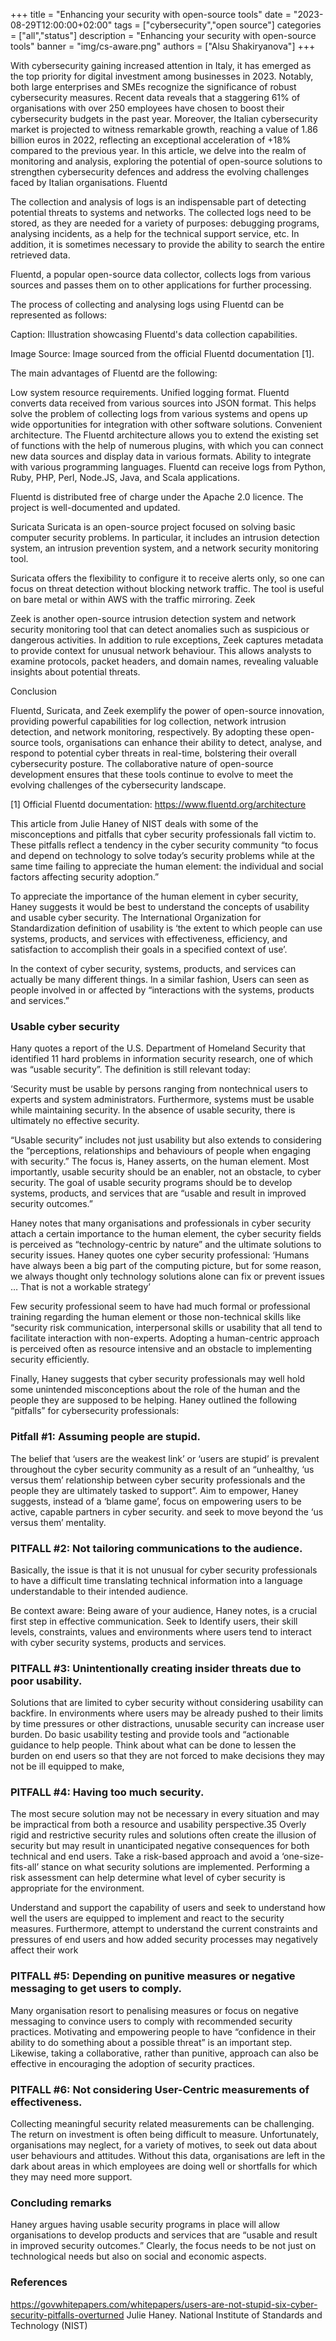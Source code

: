 +++
title = "Enhancing your security with open-source tools"
date = "2023-08-29T12:00:00+02:00"
tags = ["cybersecurity","open source"]
categories = ["all","status"]
description = "Enhancing your security with open-source tools"
banner = "img/cs-aware.png"
authors = ["Alsu Shakiryanova"]
+++

With cybersecurity gaining increased attention in Italy, it has emerged as the top priority for digital investment among businesses in 2023. Notably, both large enterprises and SMEs recognize the significance of robust cybersecurity measures. Recent data reveals that a staggering 61% of organisations with over 250 employees have chosen to boost their cybersecurity budgets in the past year. Moreover, the Italian cybersecurity market is projected to witness remarkable growth, reaching a value of 1.86 billion euros in 2022, reflecting an exceptional acceleration of +18% compared to the previous year. In this article, we delve into the realm of monitoring and analysis, exploring the potential of open-source solutions to strengthen cybersecurity defences and address the evolving challenges faced by Italian organisations.
Fluentd

The collection and analysis of logs is an indispensable part of detecting potential threats to systems and networks. The collected logs need to be stored, as they are needed for a variety of purposes: debugging programs, analysing incidents, as a help for the technical support service, etc. In addition, it is sometimes necessary to provide the ability to search the entire retrieved data.

Fluentd, a popular open-source data collector, collects logs from various sources and passes them on to other applications for further processing.

The process of collecting and analysing logs using Fluentd can be represented as follows:


Caption: Illustration showcasing Fluentd's data collection capabilities.

Image Source: Image sourced from the official Fluentd documentation [1].


The main advantages of Fluentd are the following:

Low system resource requirements. 
Unified logging format. Fluentd converts data received from various sources into JSON format. This helps solve the problem of collecting logs from various systems and opens up wide opportunities for integration with other software solutions.
Convenient architecture. The Fluentd architecture allows you to extend the existing set of functions with the help of numerous plugins, with which you can connect new data sources and display data in various formats.
Ability to integrate with various programming languages. Fluentd can receive logs from Python, Ruby, PHP, Perl, Node.JS, Java, and Scala applications.



Fluentd is distributed free of charge under the Apache 2.0 licence. The project is well-documented and updated.


Suricata
Suricata is an open-source project focused on solving basic computer security problems. In particular, it includes an intrusion detection system, an intrusion prevention system, and a network security monitoring tool.

Suricata offers the flexibility to configure it to receive alerts only, so one can focus on threat detection without blocking network traffic. The tool is useful on bare metal or within AWS with the traffic mirroring.
Zeek

Zeek is another open-source intrusion detection system and network security monitoring tool that can detect anomalies such as suspicious or dangerous activities.  In addition to rule exceptions, Zeek captures metadata to provide context for unusual network behaviour. This allows analysts to examine protocols, packet headers, and domain names, revealing valuable insights about potential threats.


Conclusion

Fluentd, Suricata, and Zeek exemplify the power of open-source innovation, providing powerful capabilities for log collection, network intrusion detection, and network monitoring, respectively. By adopting these open-source tools, organisations can enhance their ability to detect, analyse, and respond to potential cyber threats in real-time, bolstering their overall cybersecurity posture. The collaborative nature of open-source development ensures that these tools continue to evolve to meet the evolving challenges of the cybersecurity landscape.


[1] Official Fluentd documentation: https://www.fluentd.org/architecture



This article from Julie Haney of NIST deals with some of the misconceptions and pitfalls that cyber security professionals fall victim to. These pitfalls reflect a tendency in the cyber security community “to focus and depend on technology to solve today’s security problems while at the same time failing to appreciate the human element: the individual and social factors affecting security adoption.” 

To appreciate the importance of the human element in cyber security, Haney suggests it would be best to understand the concepts of usability and usable cyber security.
The International Organization for Standardization definition of usability is ‘the extent to which people can use systems, products, and services with effectiveness, efficiency, and satisfaction to accomplish their goals in a specified context of use’.  

In the context of cyber security, systems, products, and services can actually be many different things.  In a similar fashion, Users can seen as people involved in or affected by “interactions with the systems, products and services.”

### Usable cyber security

Hany quotes a report of the U.S. Department of Homeland Security that identified 11 hard problems in information security research, one of which was “usable security”. 
The definition is still relevant today:

‘Security must be usable by persons ranging from nontechnical users to experts and system administrators. Furthermore, systems must be usable while maintaining security. In the absence of usable security, there is ultimately no effective security.

“Usable security” includes not just usability but also extends to considering the “perceptions, relationships and behaviours of people when engaging with security.” The focus is, Haney asserts,  on the human element. Most importantly, usable security should be an enabler, not an obstacle, to cyber security. The goal of usable security programs should be to develop systems, products, and services that are “usable and result in improved security outcomes.”

Haney notes that many organisations and professionals in cyber security attach a certain importance to the human element, the cyber security fields is perceived as “technology-centric by nature” and the ultimate solutions to security issues. Haney quotes one cyber security professional: ‘Humans have always been a big part of the computing picture, but for some reason, we always thought only technology solutions alone can fix or prevent issues … That is not a workable strategy’ 

Few security professional seem to have had much formal or professional training regarding the human element or those non-technical skills like “security risk communication, interpersonal skills or usability that all tend to facilitate interaction with non-experts.  Adopting a human-centric approach is perceived often as resource intensive and an obstacle to implementing security efficiently.

Finally, Haney suggests that cyber security professionals may well hold some unintended misconceptions about the role of the human and the people they are supposed to be helping.
Haney outlined the following “pitfalls” for cybersecurity professionals:

### Pitfall #1: Assuming people are stupid. 

The belief that ‘users are the weakest link’ or ‘users are stupid’ is prevalent throughout the cyber security community as a result of an “unhealthy, ‘us versus them’ relationship between cyber security professionals and the people they are ultimately tasked to support”.
Aim to empower, Haney suggests, instead of a ‘blame game’, focus on empowering users to be active, capable partners in cyber security. and seek to move beyond the ‘us versus them’ mentality. 

### PITFALL #2: Not tailoring communications to the audience. 
Basically, the issue is that it is not unusual for cyber security professionals to have a difficult time translating technical information into a language understandable to their intended audience.

Be context aware: Being aware of your audience, Haney notes,  is a crucial first step in effective communication. Seek to Identify users, their skill levels, constraints, values and environments where users tend to interact with cyber security systems, products and services. 

### PITFALL #3: Unintentionally creating insider threats due to poor usability. 
Solutions that are limited to cyber security without considering usability can backfire. In environments where users may be already pushed to their limits by time pressures or other distractions, unusable security can increase user burden. 
Do basic usability testing  and provide tools and “actionable guidance to help people. Think about what can be done to lessen the burden on end users so that they are not forced to make decisions they may not be ill equipped to make,

### PITFALL #4: Having too much security. 
The most secure solution may not be necessary in every situation and may be impractical from both a resource and usability perspective.35 Overly rigid and restrictive security rules and solutions often create the illusion of security but may result in unanticipated negative consequences for both technical and end users.
Take a risk-based approach and avoid a ‘one-size-fits-all’ stance on what security solutions are implemented. Performing a risk assessment  can help determine what level of cyber security is appropriate for the environment.

Understand and support the capability of users and seek to understand how well the users are equipped to implement and react to the security measures. Furthermore, attempt to understand the current constraints and pressures of end users and how added security processes may negatively affect their work

### PITFALL #5: Depending on punitive measures or negative messaging to get users to comply.
Many organisation resort to penalising measures or focus on negative messaging to convince users to comply with recommended security practices.
Motivating and empowering people to have “confidence in their ability to do something about a possible threat” is an important step. Likewise, taking a collaborative, rather than punitive, approach can also be effective in encouraging the adoption of security practices.

### PITFALL #6: Not considering User-Centric measurements of effectiveness.
Collecting meaningful security related measurements can be challenging.  The return on investment is often being difficult to measure. Unfortunately, organisations may neglect, for a variety of motives,  to seek out data about user behaviours and attitudes. Without this data, organisations are left in the dark about areas in which employees are doing well or shortfalls for which they may need more support. 

### Concluding remarks
Haney argues having usable security programs in place will allow organisations  to develop products and services that are “usable and result in improved security outcomes.”  Clearly, the focus needs to be not just on technological needs but also on social and economic aspects.

### References
https://govwhitepapers.com/whitepapers/users-are-not-stupid-six-cyber-security-pitfalls-overturned Julie Haney.  National Institute of Standards and Technology (NIST)

